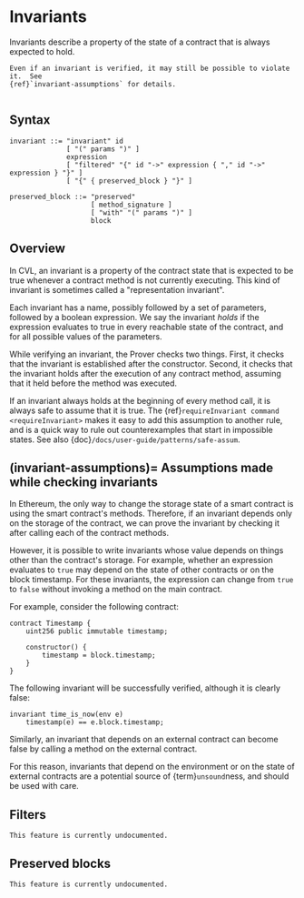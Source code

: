 Invariants
==========

Invariants describe a property of the state of a contract that is always
expected to hold.

```{caution}
Even if an invariant is verified, it may still be possible to violate it.  See
{ref}`invariant-assumptions` for details.
```


```{contents}
```


Syntax
------

```
invariant ::= "invariant" id
              [ "(" params ")" ]
              expression
              [ "filtered" "{" id "->" expression { "," id "->" expression } "}" ]
              [ "{" { preserved_block } "}" ]

preserved_block ::= "preserved"
                    [ method_signature ]
                    [ "with" "(" params ")" ]
                    block

```

Overview
--------

In CVL, an invariant is a property of the contract state that is expected to be
true whenever a contract method is not currently executing.  This kind of
invariant is sometimes called a "representation invariant".

Each invariant has a name, possibly followed by a set of parameters, followed
by a boolean expression.  We say the invariant *holds* if the expression
evaluates to true in every reachable state of the contract, and for all
possible values of the parameters.

While verifying an invariant, the Prover checks two things.  First, it checks
that the invariant is established after the constructor.  Second, it checks
that the invariant holds after the execution of any contract method, assuming
that it held before the method was executed.

If an invariant always holds at the beginning of every method call, it is
always safe to assume that it is true.  The
{ref}`requireInvariant command <requireInvariant>` makes it easy to add this
assumption to another rule, and is a quick way to rule out counterexamples that
start in impossible states.  See also {doc}`/docs/user-guide/patterns/safe-assum`.

(invariant-assumptions)=
Assumptions made while checking invariants
------------------------------------------

In Ethereum, the only way to change the storage state of a smart contract is
using the smart contract's methods.  Therefore, if an invariant depends only on
the storage of the contract, we can prove the invariant by checking it after
calling each of the contract methods.

However, it is possible to write invariants whose value depends on things other
than the contract's storage.  For example, whether an expression evaluates to
`true` may depend on the state of other contracts or on the block timestamp.
For these invariants, the expression can change from `true` to `false` without
invoking a method on the main contract.

For example, consider the following contract:

```solidity
contract Timestamp {
    uint256 public immutable timestamp;

    constructor() {
        timestamp = block.timestamp;
    }
}
```

The following invariant will be successfully verified, although it is clearly
false:

```cvl
invariant time_is_now(env e)
    timestamp(e) == e.block.timestamp;
```

Similarly, an invariant that depends on an external contract can become false
by calling a method on the external contract.

For this reason, invariants that depend on the environment or on the state of
external contracts are a potential source of {term}`unsound`ness, and should be
used with care.


Filters
-------

```{todo}
This feature is currently undocumented.
```

Preserved blocks
----------------

```{todo}
This feature is currently undocumented.
```

